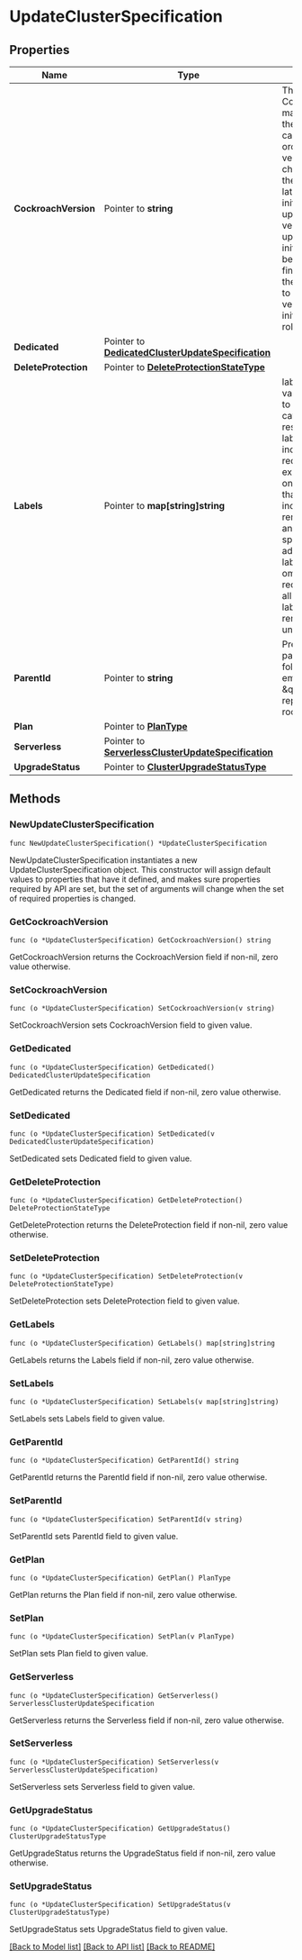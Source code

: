 # UpdateClusterSpecification

## Properties

Name | Type | Description | Notes
------------ | ------------- | ------------- | -------------
**CockroachVersion** | Pointer to **string** | The desired CockroachDB major version for the cluster.  It can be used to orchestrate version changes.  Setting the version to a later version will initiate an upgrade to that version.  After an upgrade is initiated but before it&#39;s finalized, setting the version back to the previous version will initiate a rollback. | [optional] 
**Dedicated** | Pointer to [**DedicatedClusterUpdateSpecification**](DedicatedClusterUpdateSpecification.md) |  | [optional] 
**DeleteProtection** | Pointer to [**DeleteProtectionStateType**](DeleteProtectionStateType.md) |  | [optional] 
**Labels** | Pointer to **map[string]string** | labels are key-value pairs used to organize and categorize resources. If the labels field is included in the request: Any existing labels on the cluster that are not included will be removed, and any new labels specified will be added. If the labels field is omitted from the request entirely, all existing labels will remain unchanged. | [optional] 
**ParentId** | Pointer to **string** | Preview: The parent ID is a folder ID. An empty string or \&quot;root\&quot; represents the root level. | [optional] 
**Plan** | Pointer to [**PlanType**](PlanType.md) |  | [optional] 
**Serverless** | Pointer to [**ServerlessClusterUpdateSpecification**](ServerlessClusterUpdateSpecification.md) |  | [optional] 
**UpgradeStatus** | Pointer to [**ClusterUpgradeStatusType**](ClusterUpgradeStatusType.md) |  | [optional] 

## Methods

### NewUpdateClusterSpecification

`func NewUpdateClusterSpecification() *UpdateClusterSpecification`

NewUpdateClusterSpecification instantiates a new UpdateClusterSpecification object.
This constructor will assign default values to properties that have it defined,
and makes sure properties required by API are set, but the set of arguments
will change when the set of required properties is changed.

### GetCockroachVersion

`func (o *UpdateClusterSpecification) GetCockroachVersion() string`

GetCockroachVersion returns the CockroachVersion field if non-nil, zero value otherwise.

### SetCockroachVersion

`func (o *UpdateClusterSpecification) SetCockroachVersion(v string)`

SetCockroachVersion sets CockroachVersion field to given value.

### GetDedicated

`func (o *UpdateClusterSpecification) GetDedicated() DedicatedClusterUpdateSpecification`

GetDedicated returns the Dedicated field if non-nil, zero value otherwise.

### SetDedicated

`func (o *UpdateClusterSpecification) SetDedicated(v DedicatedClusterUpdateSpecification)`

SetDedicated sets Dedicated field to given value.

### GetDeleteProtection

`func (o *UpdateClusterSpecification) GetDeleteProtection() DeleteProtectionStateType`

GetDeleteProtection returns the DeleteProtection field if non-nil, zero value otherwise.

### SetDeleteProtection

`func (o *UpdateClusterSpecification) SetDeleteProtection(v DeleteProtectionStateType)`

SetDeleteProtection sets DeleteProtection field to given value.

### GetLabels

`func (o *UpdateClusterSpecification) GetLabels() map[string]string`

GetLabels returns the Labels field if non-nil, zero value otherwise.

### SetLabels

`func (o *UpdateClusterSpecification) SetLabels(v map[string]string)`

SetLabels sets Labels field to given value.

### GetParentId

`func (o *UpdateClusterSpecification) GetParentId() string`

GetParentId returns the ParentId field if non-nil, zero value otherwise.

### SetParentId

`func (o *UpdateClusterSpecification) SetParentId(v string)`

SetParentId sets ParentId field to given value.

### GetPlan

`func (o *UpdateClusterSpecification) GetPlan() PlanType`

GetPlan returns the Plan field if non-nil, zero value otherwise.

### SetPlan

`func (o *UpdateClusterSpecification) SetPlan(v PlanType)`

SetPlan sets Plan field to given value.

### GetServerless

`func (o *UpdateClusterSpecification) GetServerless() ServerlessClusterUpdateSpecification`

GetServerless returns the Serverless field if non-nil, zero value otherwise.

### SetServerless

`func (o *UpdateClusterSpecification) SetServerless(v ServerlessClusterUpdateSpecification)`

SetServerless sets Serverless field to given value.

### GetUpgradeStatus

`func (o *UpdateClusterSpecification) GetUpgradeStatus() ClusterUpgradeStatusType`

GetUpgradeStatus returns the UpgradeStatus field if non-nil, zero value otherwise.

### SetUpgradeStatus

`func (o *UpdateClusterSpecification) SetUpgradeStatus(v ClusterUpgradeStatusType)`

SetUpgradeStatus sets UpgradeStatus field to given value.


[[Back to Model list]](../README.md#documentation-for-models) [[Back to API list]](../README.md#documentation-for-api-endpoints) [[Back to README]](../README.md)



